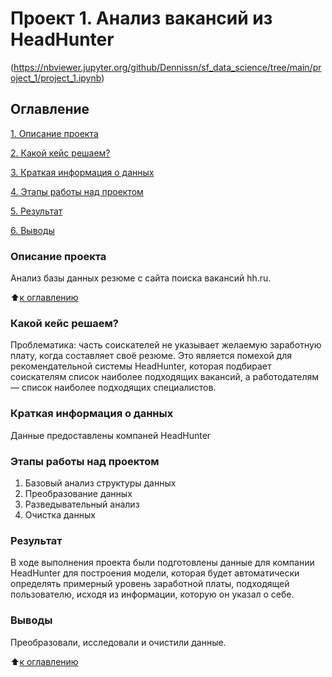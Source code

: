 # Проект 1. Анализ вакансий из HeadHunter 

(https://nbviewer.jupyter.org/github/Dennissn/sf_data_science/tree/main/project_1/project_1.ipynb)

## Оглавление
[1. Описание проекта](https://github.com/Dennissn/sf_data_science/tree/main/project_1/#Описание-проекта)

[2. Какой кейс решаем?](https://github.com/Dennissn/sf_data_science/tree/main/project_1/#Какой-кейс-решаем)

[3. Краткая информация о данных](https://github.com/Dennissn/sf_data_science/tree/main/project_1/#Краткая-информация-о-данных)

[4. Этапы работы над проектом](https://github.com/Dennissn/sf_data_science/tree/main/project_1/#Этапы-работы-над-проектом)

[5. Результат](https://github.com/Dennissn/sf_data_science/tree/main/project_0/#Результат)

[6. Выводы](https://github.com/Dennissn/sf_data_science/tree/main/project_1/#Выводы)

### Описание проекта
Анализ базы данных резюме с сайта поиска вакансий hh.ru.

:arrow_up:[к оглавлению](https://github.com/Dennissn/sf_data_science/tree/main/project_1/#Оглавление)

### Какой кейс решаем?
Проблематика: часть соискателей не указывает желаемую заработную плату, когда составляет своё резюме.
Это является помехой для рекомендательной системы HeadHunter, которая подбирает соискателям список наиболее подходящих вакансий, а работодателям — список наиболее подходящих специалистов.

### Краткая информация о данных
Данные предоставлены компаней HeadHunter

### Этапы работы над проектом
1. Базовый анализ структуры данных
2. Преобразование данных
3. Разведывательный анализ
4. Очистка данных

### Результат
В ходе выполнения проекта были подготовлены данные для компании HeadHunter для построения модели, которая будет автоматически определять примерный уровень заработной платы, подходящей пользователю, исходя из информации, которую он указал о себе.

### Выводы
Преобразовали, исследовали и очистили данные.

:arrow_up:[к оглавлению](https://github.com/Dennissn/sf_data_science/tree/main/project_1/#Оглавление)
